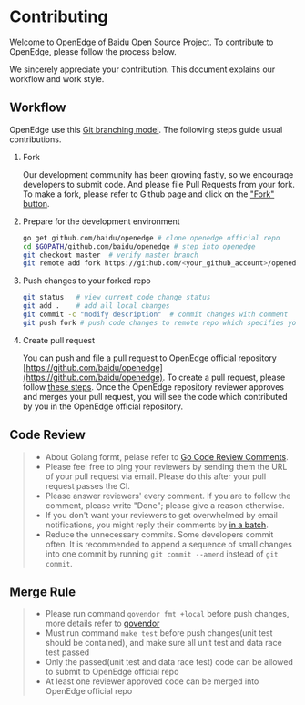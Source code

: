 # Contributing

Welcome to OpenEdge of Baidu Open Source Project. To contribute to OpenEdge, please follow the process below. 

We sincerely appreciate your contribution. This document explains our workflow and work style.

## Workflow

OpenEdge use this [Git branching model](https://nvie.com/posts/a-successful-git-branching-model/). The following steps guide usual contributions.

1. Fork
   
   Our development community has been growing fastly, so we encourage developers to submit code. And please file Pull Requests from your fork. To make a fork, please refer to Github page and click on the ["Fork" button](https://help.github.com/articles/fork-a-repo/). 

2. Prepare for the development environment

   ```bash
   go get github.com/baidu/openedge # clone openedge official repo
   cd $GOPATH/github.com/baidu/openedge # step into openedge
   git checkout master  # verify master branch
   git remote add fork https://github.com/<your_github_account>/openedge  # specify remote repo
   ```

3. Push changes to your forked repo

   ```bash
   git status   # view current code change status
   git add .    # add all local changes
   git commit -c "modify description"  # commit changes with comment
   git push fork # push code changes to remote repo which specifies your forked repository
   ```

4. Create pull request

   You can push and file a pull request to OpenEdge official repository [https://github.com/baidu/openedge](https://github.com/baidu/openedge). To create a pull request, please follow [these steps](https://help.github.com/articles/creating-a-pull-request/). Once the OpenEdge repository reviewer approves and merges your pull request, you will see the code which contributed by you in the OpenEdge official repository.


## Code Review

> + About Golang formt, pelase refer to [Go Code Review Comments](https://github.com/golang/go/wiki/CodeReviewComments).
> + Please feel free to ping your reviewers by sending them the URL of your pull request via email. Please do this after your pull request passes the CI.
> + Please answer reviewers' every comment. If you are to follow the comment, please write "Done"; please give a reason otherwise.
> + If you don't want your reviewers to get overwhelmed by email notifications, you might reply their comments by [in a batch](https://help.github.com/articles/reviewing-proposed-changes-in-a-pull-request/).
> + Reduce the unnecessary commits. Some developers commit often. It is recommended to append a sequence of small changes into one commit by running `git commit --amend` instead of `git commit`.

## Merge Rule

> + Please run command `govendor fmt +local` before push changes, more details refer to [govendor](https://github.com/kardianos/govendor)
> + Must run command `make test` before push changes(unit test should be contained), and make sure all unit test and data race test passed
> + Only the passed(unit test and data race test) code can be allowed to submit to OpenEdge official repo
> + At least one reviewer approved code can be merged into OpenEdge official repo
